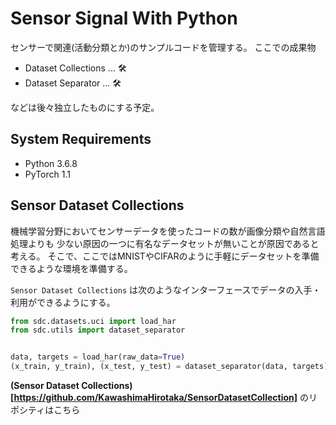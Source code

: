 # Sensor Signal With Python
センサーで関連(活動分類とか)のサンプルコードを管理する。
ここでの成果物

- Dataset Collections ... 🛠
- Dataset Separator ... 🛠

などは後々独立したものにする予定。

## System Requirements
- Python 3.6.8
- PyTorch 1.1

## Sensor Dataset Collections

機械学習分野においてセンサーデータを使ったコードの数が画像分類や自然言語処理よりも
少ない原因の一つに有名なデータセットが無いことが原因であると考える。
そこで、ここではMNISTやCIFARのように手軽にデータセットを準備できるような環境を準備する。


`Sensor Dataset Collections` は次のようなインターフェースでデータの入手・利用ができるようにする。


```python
from sdc.datasets.uci import load_har
from sdc.utils import dataset_separator


data, targets = load_har(raw_data=True)
(x_train, y_train), (x_test, y_test) = dataset_separator(data, targets)

```

**(Sensor Dataset Collections)[https://github.com/KawashimaHirotaka/SensorDatasetCollection]** のリポシティはこちら
